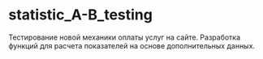 # statistic_A-B_testing
Тестирование новой механики оплаты услуг на сайте. Разработка функций для расчета показателей на основе дополнительных данных.
